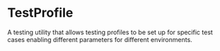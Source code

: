# TestProfile
A testing utility that allows testing profiles to be set up for specific test cases enabling different parameters for different environments.
